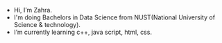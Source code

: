 -  Hi, I’m Zahra.
-  I'm doing Bachelors in Data Science from NUST(National University of Science & technology).
-  I’m currently learning c++, java script, html, css. 
